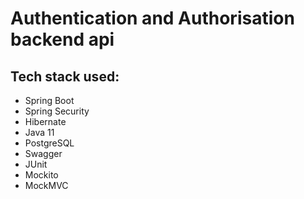 # Authentication and Authorisation backend api

## Tech stack used:
  - Spring Boot
  - Spring Security
  - Hibernate
  - Java 11
  - PostgreSQL
  - Swagger
  - JUnit
  - Mockito
  - MockMVC

